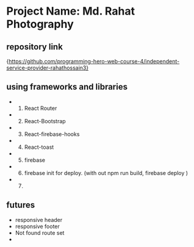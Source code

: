 # Project Name: Md. Rahat Photography

## repository link

{https://github.com/programming-hero-web-course-4/independent-service-provider-rahathossain3}


## using frameworks and libraries 

* 1. React Router
* 2. React-Bootstrap
* 3. React-firebase-hooks
* 4. React-toast
* 5. firebase
* 6. firebase init for deploy. (with out npm run build, firebase deploy )
* 7. 

## futures 

* responsive header
* responsive footer
* Not found route set
* 
